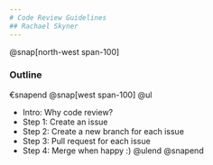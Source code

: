 ```yaml
---
# Code Review Guidelines
## Rachael Skyner
---
```

@snap[north-west span-100]
### Outline
€snapend
@snap[west span-100]
@ul
- Intro: Why code review?
- Step 1: Create an issue
- Step 2: Create a new branch for each issue
- Step 3: Pull request for each issue
- Step 4: Merge when happy :)
@ulend
@snapend